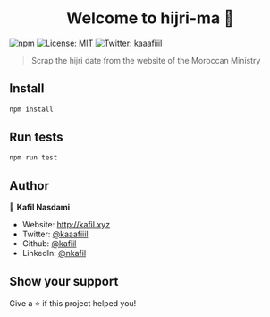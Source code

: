 <h1 align="center">Welcome to hijri-ma 👋</h1>
<p>
  <img alt="npm" src="https://img.shields.io/npm/v/hijri-ma">
  <a href="#" target="_blank">
    <img alt="License: MIT" src="https://img.shields.io/badge/License-MIT-yellow.svg" />
  </a>
  <a href="https://twitter.com/kaaafiiil" target="_blank">
    <img alt="Twitter: kaaafiiil" src="https://img.shields.io/twitter/follow/kaaafiiil.svg?style=social" />
  </a>
</p>

> Scrap the hijri date from the website of the Moroccan Ministry

## Install

```sh
npm install
```

## Run tests

```sh
npm run test
```

## Author

👤 **Kafil Nasdami**

- Website: http://kafil.xyz
- Twitter: [@kaaafiiil](https://twitter.com/kaaafiiil)
- Github: [@kafiil](https://github.com/kafiil)
- LinkedIn: [@nkafil](https://linkedin.com/in/nkafil)

## Show your support

Give a ⭐️ if this project helped you!
